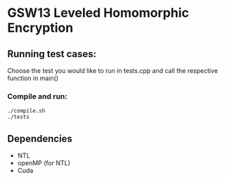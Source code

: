 #  GSW13 Leveled Homomorphic Encryption

## Running test cases: <br/>

Choose the test you would like to run in tests.cpp and call the respective function in main() <br/>
### Compile and run:
```
./compile.sh
./tests
```
## Dependencies
* NTL
* openMP (for NTL)
* Cuda
